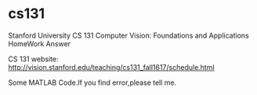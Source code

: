 # cs131
Stanford University CS 131 Computer Vision: Foundations and Applications HomeWork Answer

CS 131 website: http://vision.stanford.edu/teaching/cs131_fall1617/schedule.html

Some MATLAB Code.If you find error,please tell me.
